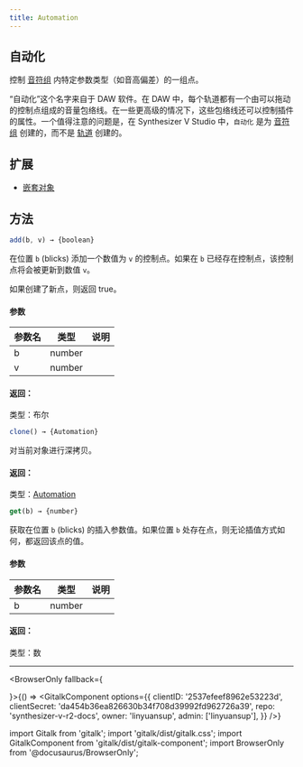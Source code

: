 ```yaml
---
title: Automation
---
```


## 自动化

控制 [音符组](note_group.md) 内特定参数类型（如音高偏差）的一组点。

“自动化”这个名字来自于 DAW 软件。在 DAW 中，每个轨道都有一个由可以拖动的控制点组成的音量包络线。在一些更高级的情况下，这些包络线还可以控制插件的属性。一个值得注意的问题是，在 Synthesizer V Studio 中，`自动化` 是为 [音符组](note_group.md) 创建的，而不是 [轨道](track.md) 创建的。

## 扩展

 * [嵌套对象](nested_object.md)

## 方法

```js
add(b, v) → {boolean}
```

在位置 `b` (blicks) 添加一个数值为 `v` 的控制点。如果在 `b` 已经存在控制点，该控制点将会被更新到数值 `v`。

如果创建了新点，则返回 true。

#### 参数
| 参数名 | 类型 | 说明 |
| --- | --- | --- |
| b | number |  |
| v | number |  |

#### 返回：
类型：布尔

```js
clone() → {Automation}
```

对当前对象进行深拷贝。

#### 返回：
类型：[Automation](automation.md)

```js
get(b) → {number}
```

获取在位置 `b` (blicks) 的插入参数值。如果位置 `b` 处存在点，则无论插值方式如何，都返回该点的值。

#### 参数
| 参数名 | 类型 | 说明 |
| --- | --- | --- |
| b | number |  |

#### 返回：
类型：数

---

<BrowserOnly fallback={<div></div>}>{() => <GitalkComponent options={{
    clientID: '2537efeef8962e53223d',
    clientSecret: 'da454b36ea826630b34f708d39992fd962726a39',
    repo: 'synthesizer-v-r2-docs',
    owner: 'linyuansup',
    admin: ['linyuansup'],
    }} />}
</BrowserOnly>

import Gitalk from 'gitalk';
import 'gitalk/dist/gitalk.css';
import GitalkComponent from 'gitalk/dist/gitalk-component';
import BrowserOnly from '@docusaurus/BrowserOnly';